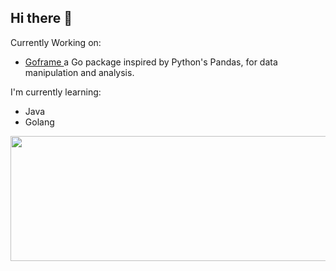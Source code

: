 ## Hi there 👋
Currently Working on:
- <a href = "https://github.com/kishyassin/goframe"> Goframe </a> a Go package inspired by Python's Pandas, for data manipulation and analysis.

I'm currently learning:
- Java
- Golang

<p>
  <img width="600" height="200" src="https://github-readme-stats.vercel.app/api/top-langs/?username=cs168898&size_weight=0.0005&count_weight=0.3&layout=compact&theme=dark">  
  <br>
</p>
<!--
**cs168898/cs168898** is a ✨ _special_ ✨ repository because its `README.md` (this file) appears on your GitHub profile.

Here are some ideas to get you started:

- 🔭 I’m currently working on ...
- 🌱 I’m currently learning ...
- 👯 I’m looking to collaborate on ...
- 🤔 I’m looking for help with ...
- 💬 Ask me about ...
- 📫 How to reach me: ...
- 😄 Pronouns: ...
- ⚡ Fun fact: ...
-->
